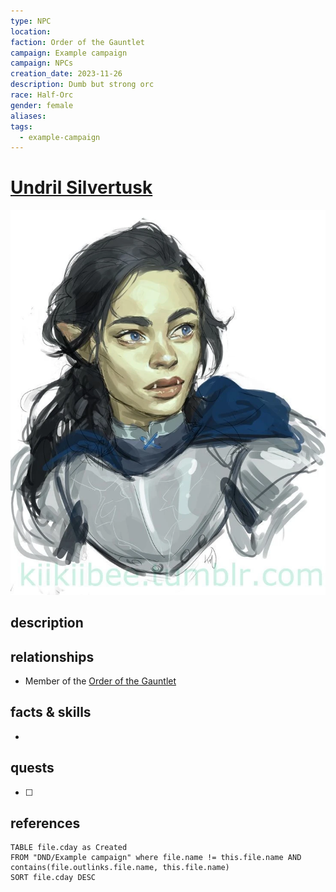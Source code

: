 ```yaml
---
type: NPC
location: 
faction: Order of the Gauntlet
campaign: Example campaign
campaign: NPCs
creation_date: 2023-11-26
description: Dumb but strong orc
race: Half-Orc
gender: female
aliases: 
tags:
  - example-campaign
---
```

# [Undril Silvertusk](Undril%20Silvertusk.md)

![](attachments/Pasted%20image%2020231126150040.png)

## description

## relationships

- Member of the [Order of the Gauntlet](../Factions/Order%20of%20the%20Gauntlet.md)

## facts & skills

-

## quests

- [ ]

## references

```dataview
TABLE file.cday as Created
FROM "DND/Example campaign" where file.name != this.file.name AND contains(file.outlinks.file.name, this.file.name)
SORT file.cday DESC
```

